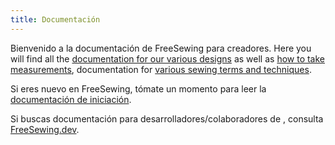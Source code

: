 ```yaml
---
title: Documentación
---
```


Bienvenido a la documentación de FreeSewing para creadores. Here you will find all the [documentation for our various designs](/docs/designs) as well as [how to take measurements](/docs/measurements/), documentation for [various sewing terms and techniques](/docs/sewing/).

Si eres nuevo en FreeSewing, tómate un momento para leer la [documentación de iniciación](/es/docs/about/guide/).

<ReadMore recurse />

<Tip>

Si buscas documentación para desarrolladores/colaboradores de
, consulta
[FreeSewing.dev](https://freesewing.dev/).

</Tip>

